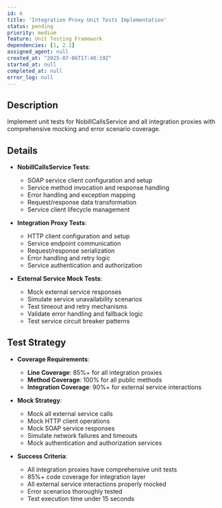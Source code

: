 ```yaml
---
id: 6
title: 'Integration Proxy Unit Tests Implementation'
status: pending
priority: medium
feature: Unit Testing Framework
dependencies: [1, 2.1]
assigned_agent: null
created_at: "2025-07-06T17:40:19Z"
started_at: null
completed_at: null
error_log: null
---
```


## Description

Implement unit tests for NobillCallsService and all integration proxies with comprehensive mocking and error scenario coverage.

## Details

- **NobillCallsService Tests**:
  - SOAP service client configuration and setup
  - Service method invocation and response handling
  - Error handling and exception mapping
  - Request/response data transformation
  - Service client lifecycle management

- **Integration Proxy Tests**:
  - HTTP client configuration and setup
  - Service endpoint communication
  - Request/response serialization
  - Error handling and retry logic
  - Service authentication and authorization

- **External Service Mock Tests**:
  - Mock external service responses
  - Simulate service unavailability scenarios
  - Test timeout and retry mechanisms
  - Validate error handling and fallback logic
  - Test service circuit breaker patterns

## Test Strategy

- **Coverage Requirements**:
  - **Line Coverage**: 85%+ for all integration proxies
  - **Method Coverage**: 100% for all public methods
  - **Integration Coverage**: 90%+ for external service interactions

- **Mock Strategy**:
  - Mock all external service calls
  - Mock HTTP client operations
  - Mock SOAP service responses
  - Simulate network failures and timeouts
  - Mock authentication and authorization services

- **Success Criteria**:
  - All integration proxies have comprehensive unit tests
  - 85%+ code coverage for integration layer
  - All external service interactions properly mocked
  - Error scenarios thoroughly tested
  - Test execution time under 15 seconds 
